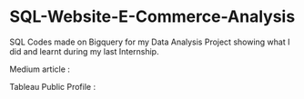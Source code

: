 # SQL-Website-E-Commerce-Analysis
SQL Codes made on Bigquery for my Data Analysis Project showing what I did and learnt during my last Internship.

Medium article : 

Tableau Public Profile :
